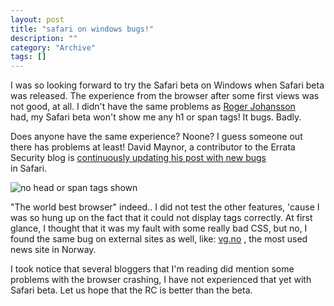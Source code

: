 ```yaml
--- 
layout: post 
title: "safari on windows bugs!"
description: ""
category: "Archive"
tags: []
---  
```

<p>I was so looking forward to try the Safari beta on Windows when Safari beta was released. The experience from the browser after some first views was not good, at all. I didn't have the same problems as <a href="http://www.456bereastreet.com/archive/200706/safari_now_officially_available_for_windows/">Roger Johansson</a> <br/> had, my Safari beta won't show me any h1 or span tags! It bugs. Badly.</p> <p>Does anyone have the same experience? Noone? I guess someone out there has problems at least! David Maynor, a contributor to the Errata Security blog is <a href="http://erratasec.blogspot.com/2007/06/niiiice.html">continuously updating his post with new bugs</a> <br/> in Safari.</p> <img src="/images/safaribug.jpg" alt="no head or span tags shown" class="reflect rheight22"/> <p>"The world best browser" indeed.. I did not test the other features, 'cause I was so hung up on the fact that it could not display tags correctly. At first glance, I thought that it was my fault with some really bad CSS, but no, I found the same bug on external sites as well, like: <a href="http://www.vg.no">vg.no</a> , the most used news site in Norway.</p> <p>I took notice that several bloggers that I'm reading did mention some problems with the browser crashing, I have not experienced that yet with Safari beta. Let us hope that the RC is better than the beta.</p>